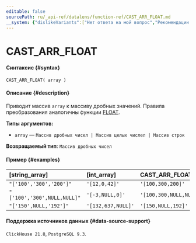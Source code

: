 ```yaml
---
editable: false
sourcePath: ru/_api-ref/datalens/function-ref/CAST_ARR_FLOAT.md
__system: {"dislikeVariants":["Нет ответа на мой вопрос","Рекомендации не помогли","Содержание не соответствует заголовку","Другое"]}
---
```


# CAST_ARR_FLOAT



#### Синтаксис {#syntax}


```
CAST_ARR_FLOAT( array )
```

#### Описание {#description}
Приводит массив `array` к массиву дробных значений. Правила преобразования аналогичны функции [FLOAT](FLOAT.md).

**Типы аргументов:**
- `array` — `Массив дробных чисел | Массив целых числел | Массив строк`


**Возвращаемый тип**: `Массив дробных чисел`

#### Пример {#examples}



| **[string_array]**          | **[int_array]**    | **CAST_ARR_FLOAT([string_array])**   | **CAST_ARR_FLOAT([int_array])**   |
|:----------------------------|:-------------------|:-------------------------------------|:----------------------------------|
| `"['100','300','200']"`     | `'[12,0,42]'`      | `'[100,300,200]'`                    | `'[12,0,42]'`                     |
| `"['100','300',NULL,NULL]"` | `'[-3,NULL,0]'`    | `'[100,300,NULL,NULL]'`              | `'[-3,NULL,0]'`                   |
| `"['150',NULL,'192']"`      | `'[132,637,NULL]'` | `'[150,NULL,192]'`                   | `'[132,637,NULL]'`                |




#### Поддержка источников данных {#data-source-support}

`ClickHouse 21.8`, `PostgreSQL 9.3`.
